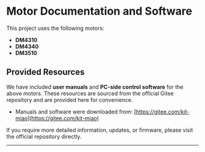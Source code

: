 # Motor Documentation and Software

This project uses the following motors:

- **DM4310**
- **DM4340**
- **DM3510**

## Provided Resources

We have included **user manuals** and **PC-side control software** for the above motors. These resources are sourced from the official Gitee repository and are provided here for convenience.

- Manuals and software were downloaded from: [https://gitee.com/kit-miao](https://gitee.com/kit-miao)

If you require more detailed information, updates, or firmware, please visit the official repository directly.

---

